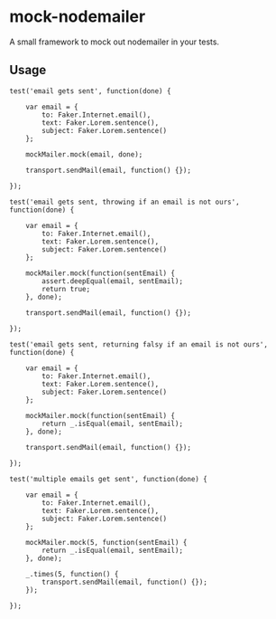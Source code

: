 mock-nodemailer
===============

A small framework to mock out nodemailer in your tests.

Usage
-----

    test('email gets sent', function(done) {
        
        var email = {
            to: Faker.Internet.email(),
            text: Faker.Lorem.sentence(),
            subject: Faker.Lorem.sentence()
        };
        
        mockMailer.mock(email, done);
        
        transport.sendMail(email, function() {});
        
    });
    
    test('email gets sent, throwing if an email is not ours', function(done) {
        
        var email = {
            to: Faker.Internet.email(),
            text: Faker.Lorem.sentence(),
            subject: Faker.Lorem.sentence()
        };
        
        mockMailer.mock(function(sentEmail) {
            assert.deepEqual(email, sentEmail);
            return true;
        }, done);
        
        transport.sendMail(email, function() {});
        
    });
    
    test('email gets sent, returning falsy if an email is not ours', function(done) {
        
        var email = {
            to: Faker.Internet.email(),
            text: Faker.Lorem.sentence(),
            subject: Faker.Lorem.sentence()
        };
        
        mockMailer.mock(function(sentEmail) {
            return _.isEqual(email, sentEmail);
        }, done);
        
        transport.sendMail(email, function() {});
        
    });
    
    test('multiple emails get sent', function(done) {
        
        var email = {
            to: Faker.Internet.email(),
            text: Faker.Lorem.sentence(),
            subject: Faker.Lorem.sentence()
        };
        
        mockMailer.mock(5, function(sentEmail) {
            return _.isEqual(email, sentEmail);
        }, done);
        
        _.times(5, function() {
            transport.sendMail(email, function() {});
        });
        
    });


